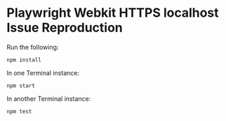 # Playwright Webkit HTTPS localhost Issue Reproduction

Run the following:

```
npm install
```

In one Terminal instance:

```
npm start
```

In another Terminal instance:

```
npm test
```
